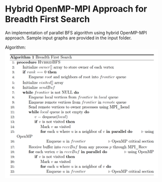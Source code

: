 # Hybrid OpenMP-MPI Approach for Breadth First Search
An implementation of parallel BFS algorithm using hybrid OpenMP-MPI approach. Sample input graphs are provided in the input folder.

Algorithm:
![Algorithm](./algo.png)
